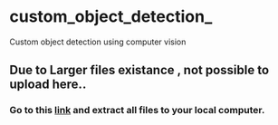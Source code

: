 # custom_object_detection_
Custom object detection using computer vision
## Due to Larger files existance , not possible to upload here..
### Go to this [link](https://drive.google.com/file/d/1yJOTA0DcuZsBohNQfbUZ0zoB6Km_Y3xy/view) and extract all files to your local computer.

